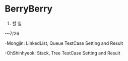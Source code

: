 # BerryBerry

1. 할 일

-~7/26

-Mongjin:     LinkedList, Queue TestCase Setting and Result

-OhShinhyeok: Stack, Tree TestCase Setting and Result
